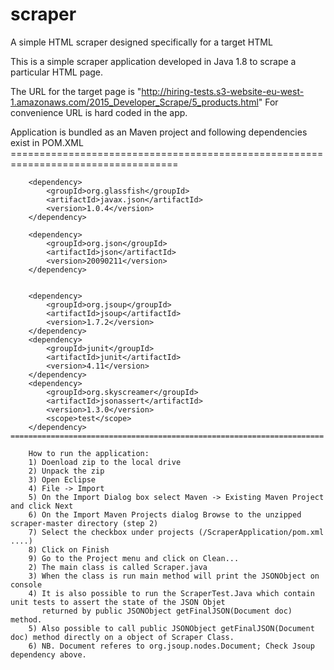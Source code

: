 # scraper
A simple HTML scraper designed specifically for a target HTML

This is a simple scraper application developed in Java 1.8 to scrape a particular HTML page.

The URL for the target page is "http://hiring-tests.s3-website-eu-west-1.amazonaws.com/2015_Developer_Scrape/5_products.html"
For convenience URL is hard coded in the app.

Application is bundled as an Maven project and following dependencies exist in POM.XML
    	===================================================================================
    		
  		
  		<dependency>
    		<groupId>org.glassfish</groupId>
    		<artifactId>javax.json</artifactId>
    		<version>1.0.4</version>
		</dependency>
		
		<dependency>
			<groupId>org.json</groupId>
			<artifactId>json</artifactId>
			<version>20090211</version>
		</dependency>
		
		
  		<dependency>
			<groupId>org.jsoup</groupId>
			<artifactId>jsoup</artifactId>
			<version>1.7.2</version>
		</dependency>
		<dependency>
			<groupId>junit</groupId>
			<artifactId>junit</artifactId>
			<version>4.11</version>
		</dependency>
		<dependency>
    		<groupId>org.skyscreamer</groupId>
    		<artifactId>jsonassert</artifactId>
    		<version>1.3.0</version>
			<scope>test</scope>
		</dependency>
	======================================================================	
		
		How to run the application:
		1) Doenload zip to the local drive
		2) Unpack the zip
		3) Open Eclipse
		4) File -> Import
		5) On the Import Dialog box select Maven -> Existing Maven Project and click Next
		6) On the Import Maven Projects dialog Browse to the unzipped scraper-master directory (step 2)
		7) Select the checkbox under projects (/ScraperApplication/pom.xml ....)
		8) Click on Finish
		9) Go to the Project menu and click on Clean...
		2) The main class is called Scraper.java
		3) When the class is run main method will print the JSONObject on console
		4) It is also possible to run the ScraperTest.Java which contain unit tests to assert the state of the JSON Objet 
		   returned by public JSONObject getFinalJSON(Document doc) method.
		5) Also possible to call public JSONObject getFinalJSON(Document doc) method directly on a object of Scraper Class.
		6) NB. Document referes to org.jsoup.nodes.Document; Check Jsoup dependency above.
		
